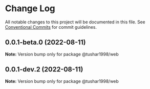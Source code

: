 # Change Log

All notable changes to this project will be documented in this file.
See [Conventional Commits](https://conventionalcommits.org) for commit guidelines.

## 0.0.1-beta.0 (2022-08-11)

**Note:** Version bump only for package @tushar1998/web





## 0.0.1-dev.2 (2022-08-11)

**Note:** Version bump only for package @tushar1998/web
